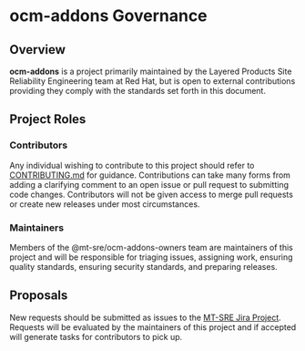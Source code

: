 <!--
SPDX-FileCopyrightText: 2023 Red Hat, Inc. <sd-mt-sre@redhat.com>

SPDX-License-Identifier: Apache-2.0
-->

# ocm-addons Governance

## Overview

**ocm-addons** is a project primarily maintained by the Layered Products
Site Reliability Engineering team at Red Hat, but is open to external
contributions providing they comply with the standards set forth in
this document.

## Project Roles

### Contributors

Any individual wishing to contribute to this project should refer to
[CONTRIBUTING.md](CONTRIBUTING.md) for guidance. Contributions can
take many forms from adding a clarifying comment to an open issue
or pull request to submitting code changes. Contributors will not
be given access to merge pull requests or create new releases
under most circumstances.

### Maintainers

Members of the @mt-sre/ocm-addons-owners team are maintainers of
this project and will be responsible for triaging issues,
assigning work, ensuring quality standards, ensuring security
standards, and preparing releases.

## Proposals

New requests should be submitted as issues to the [MT-SRE Jira Project](https://issues.redhat.com/projects/MTSRE).
Requests will be evaluated by the maintainers of this project and if
accepted will generate tasks for contributors to pick up.
